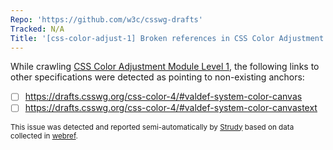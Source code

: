 ```yaml
---
Repo: 'https://github.com/w3c/csswg-drafts'
Tracked: N/A
Title: '[css-color-adjust-1] Broken references in CSS Color Adjustment Module Level 1'
---
```


While crawling [CSS Color Adjustment Module Level 1](https://drafts.csswg.org/css-color-adjust-1/), the following links to other specifications were detected as pointing to non-existing anchors:
* [ ] https://drafts.csswg.org/css-color-4/#valdef-system-color-canvas
* [ ] https://drafts.csswg.org/css-color-4/#valdef-system-color-canvastext

<sub>This issue was detected and reported semi-automatically by [Strudy](https://github.com/w3c/strudy/) based on data collected in [webref](https://github.com/w3c/webref/).</sub>
